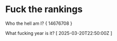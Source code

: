 # Fuck the rankings

Who the hell am I?
{ 14676708 }

What fucking year is it?
[ 2025-03-20T22:50:00Z ]
